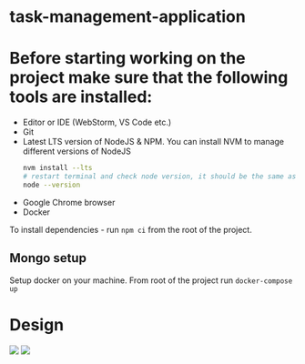 # task-management-application

# Before starting working on the project make sure that the following tools are installed:

- Editor or IDE (WebStorm, VS Code etc.)
- Git
- Latest LTS version of NodeJS & NPM. You can install NVM to manage different versions of NodeJS
  ```sh
  nvm install --lts
  # restart terminal and check node version, it should be the same as .nvmrc file
  node --version
  ```
- Google Chrome browser
- Docker

To install dependencies - run `npm ci` from the root of the project.

## Mongo setup

Setup docker on your machine. From root of the project run `docker-compose up`

# Design

[![](https://img.shields.io/badge/source-figma-yellow?style=flat)](https://www.figma.com/file/O2b8zfwqqVYsJ5obqWvU0L/Task-Management-Application?node-id=4%3A0)
[![](https://img.shields.io/badge/source-UML_diagrams-blue?style=flat)](https://dbdiagram.io/d/5ff45f5a80d742080a351e3c)
